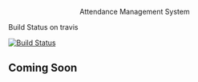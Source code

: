 
<p align="center">Attendance Management System</p>

Build Status on travis 

[![Build Status](https://travis-ci.org/putheakhem/AttendanceManagementSystemUsingLaravel.svg?branch=master)](https://travis-ci.org/putheakhem/AttendanceManagementSystemUsingLaravel)

## Coming Soon